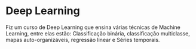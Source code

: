 # Deep Learning<br/>
Fiz um curso de Deep Learning que ensina várias técnicas de Machine Learning,
entre elas estão: Classificação binária, classificação multiclasse, mapas
auto-organizáveis, regressão linear e Séries temporais.
